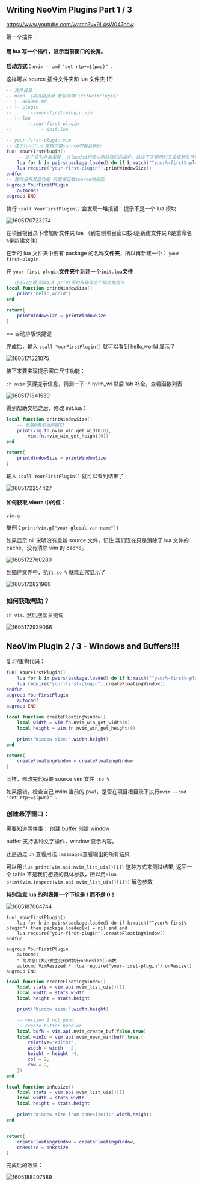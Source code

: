 ## Writing NeoVim Plugins Part 1 / 3

https://www.youtube.com/watch?v=9L4sW047oow

第一个插件：

#### 用 lua 写一个插件，显示当前窗口的长宽。

**启动方式**：`nvim --cmd "set rtp+=$(pwd)" .`

这样可以 source 插件文件夹和 lua 文件夹 [?]

```lua
-- 文件目录：
-- main （项目根目录 暂且叫做FirstNvimPlugin）
-- |- README.md
-- |- plugin
--      |--your-first-plugin.vim
-- |- lua
--      |-your-first-plugin
-- 			|- init.lua

-- your-first-plugin.vim
-- 这个function在每次被source时都会执行
fun! YourFirstPlugin()
	-- 这个语句非常重要  在loaded列表中删除我们的插件，这样下次调用时又会重新执行该函数，确保窗口有改动时，数据会立即刷新
	lua for k in pairs(package.loaded) do if k:match("^your%-first%-plugin") then package.loaded[k] = nil end end
    lua require("your-first-plugin").printWindowSize()
endfun
-- 暂时没有其他功能 只是保证被source时刷新
augroup YourFirstPlugin
    autocmd!
augroup END
```

执行 `:call YourFirstPlugin()` 会发现一堆报错：提示不是一个 lua 模块

![1605170723274](NeoVim_Plugin.assets/1605170723274.png)

在项目根目录下增加新文件夹 lua （到左侧项目窗口按`d`是新建文件夹 `R`是重命名 `%`是新建文件）

在新的 lua 文件夹中要有 package 的名称**文件夹**，所以再新建一个： `your-first-plugin`

在 `your-first-plugin`**文件夹**中新建一个`init.lua`**文件**

```lua
-- 还可以在最顶部加入 print语句来确保这个模块被执行
local function printWindowSize()
    print("hello,world")
end

return{
    printWindowSize = printWindowSize
}
```

== 自动排版快捷键

完成后，输入 `:call YourFirstPlugin()` 就可以看到 hello,world 显示了

![1605171521075](NeoVim_Plugin.assets/1605171521075.png)

接下来要实现提示窗口尺寸功能：

`:h nvim` 获得提示信息，猜测一下 :h nvim_wi 然后 tab 补全，查看函数列表：

![1605171841539](NeoVim_Plugin.assets/1605171841539.png)

得到帮助文档之后，修改 init.lua：

```lua
local function printWindowSize()
    -- 参数0表示当前窗口
    print(vim.fn.nvim_win_get_width(0),
        vim.fn.nvim_win_get_height(0))
end

return{
    printWindowSize = printWindowSize
}
```

输入 `:call YourFirstPlugin()` 就可以看到结果了

![1605172254427](NeoVim_Plugin.assets/1605172254427.png)

#### 如何获取.vimrc 中的值：

`vim.g`

举例：`print(vim.g["your-global-var-name"])`

如果显示 nil 说明没有重新 source 文件，记住 我们现在只是清除了 lua 文件的 cache，没有清除 vim 的 cache。

![1605172760280](NeoVim_Plugin.assets/1605172760280.png)

到插件文件中，执行`:so %` 就能正常显示了

![1605172821960](NeoVim_Plugin.assets/1605172821960.png)

### 如何获取帮助？

`:h vim.` 然后搜索关键词

![1605172939066](NeoVim_Plugin.assets/1605172939066.png)

## NeoVim Plugin 2 / 3 - Windows and Buffers!!!

复习/重构代码：

```lua
fun! YourFirstPlugin()
    lua for k in pairs(package.loaded) do if k:match("^your%-first%-plugin") then package.loaded[k] = nil end end
    lua require("your-first-plugin").createFloatingWindow()
endfun
augroup YourFirstPlugin
    autocmd!
augroup END
```

```lua
local function createFloatingWindow()
    local width = vim.fn.nvim_win_get_width(0)
    local height = vim.fn.nvim_win_get_height(0)

    print("Window size:",width,height)
end

return{
    createFloatingWindow = createFloatingWindow
}
```

同样，修改完代码要 source vim 文件 `:so %`

如果报错，检查自己 nvim 当前的 pwd，是否在项目根目录下执行`nvim --cmd "set rtp+=$(pwd)" .`

### 创建悬浮窗口：

需要知道两件事： 创建 buffer 创建 window

buffer 支持各种文字操作，window 显示内容。

还是通过 `:h` 查看用法 `:messages`查看输出的所有结果

可以用`:lua print(vim.api.nvim_list_uis()[1])` 这种方式来测试结果, 返回一个 table 不是我们想要的具体参数，所以用`:lua print(vim.inspect(vim.api.nvim_list_uis()[1]))` 解包参数

**特别注意 lua 的列表第一个下标是 1 而不是 0！**

![1605187064744](NeoVim_Plugin.assets/1605187064744.png)

```vim
fun! YourFirstPlugin()
    lua for k in pairs(package.loaded) do if k:match("^your%-first%-plugin") then package.loaded[k] = nil end end
    lua require("your-first-plugin").createFloatingWindow()
endfun

augroup YourFirstPlugin
    autocmd!
    " 每次窗口大小发生变化时执行onResize()函数
    autocmd VimResized * :lua require("your-first-plugin").onResize()
augroup END
```

```lua
local function createFloatingWindow()
    local stats = vim.api.nvim_list_uis()[1]
    local width = stats.width
    local height = stats.height

    print("Window size:",width,height)

    -- version 1 not good
    -- create buffer handler
    local bufh = vim.api.nvim_create_buf(false,true)
    local winId = vim.api.nvim_open_win(bufh,true,{
        relative="editor",
        width = width - 2,
        height = height -4,
        col = 2,
        row = 2,
    })
end

local function onResize()
    local stats = vim.api.nvim_list_uis()[1]
    local width = stats.width
    local height = stats.height

    print("Window size from onResize():",width,height)
end


return{
    createFloatingWindow = createFloatingWindow,
    onResize = onResize
}
```

完成后的效果：

![1605188407589](NeoVim_Plugin.assets/1605188407589.png)

###
